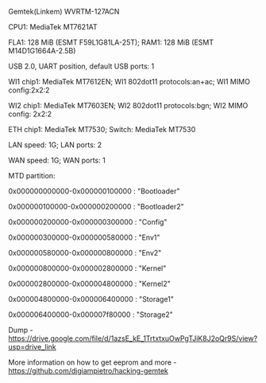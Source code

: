 Gemtek(Linkem) WVRTM-127ACN                                                         

CPU1: MediaTek MT7621AT                                                    

FLA1: 128 MiB (ESMT F59L1G81LA-25T); RAM1: 128 MiB (ESMT M14D1G1664A-2.5B)                                      

USB 2.0, UART position, default USB ports: 1                                

WI1 chip1: MediaTek MT7612EN; WI1 802dot11 protocols:an+ac; WI1 MIMO config:2x2:2                                                      

WI2 chip1: MediaTek MT7603EN; WI2 802dot11 protocols:bgn; WI2 MIMO config: 2x2:2                                                      

ETH chip1: MediaTek MT7530; Switch: MediaTek MT7530

LAN speed: 1G; LAN ports: 2

WAN speed: 1G; WAN ports: 1

MTD partition:

0x000000000000-0x000000100000 : "Bootloader"

0x000000100000-0x000000200000 : "Bootloader2"

0x000000200000-0x000000300000 : "Config"

0x000000300000-0x000000580000 : "Env1"

0x000000580000-0x000000800000 : "Env2"

0x000000800000-0x000002800000 : "Kernel"

0x000002800000-0x000004800000 : "Kernel2"

0x000004800000-0x000006400000 : "Storage1"

0x000006400000-0x000007f80000 : "Storage2"

Dump - https://drive.google.com/file/d/1azsE_kE_1TrtxtxuOwPgTJiK8J2oQr9S/view?usp=drive_link

More information on how to get eeprom and more - https://github.com/digiampietro/hacking-gemtek
